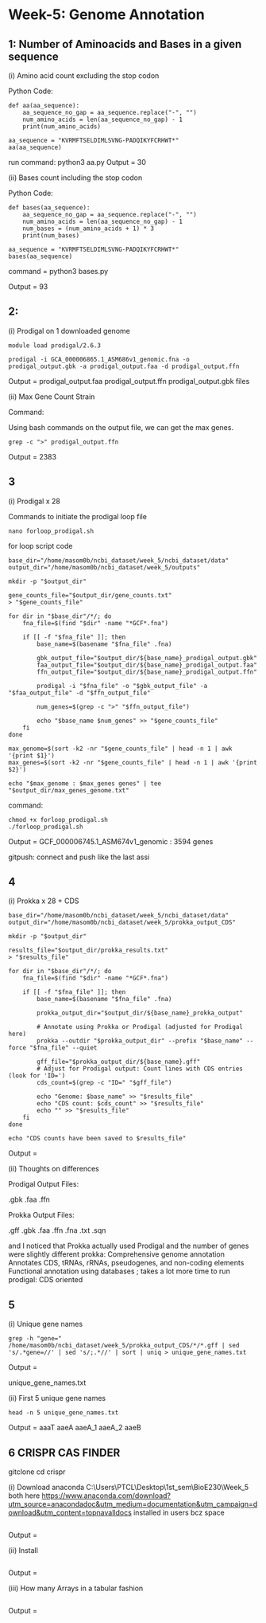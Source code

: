# Week-5: Genome Annotation 

## 1: Number of Aminoacids and Bases in a given sequence

(i) Amino acid count excluding the stop codon 

Python Code:

```
def aa(aa_sequence):
    aa_sequence_no_gap = aa_sequence.replace("-", "")
    num_amino_acids = len(aa_sequence_no_gap) - 1
    print(num_amino_acids)

aa_sequence = "KVRMFTSELDIMLSVNG-PADQIKYFCRHWT*"
aa(aa_sequence)

```
run command: python3 aa.py
Output = 30

(ii) Bases count including the stop codon

Python Code:

```
def bases(aa_sequence):
    aa_sequence_no_gap = aa_sequence.replace("-", "")
    num_amino_acids = len(aa_sequence_no_gap) - 1
    num_bases = (num_amino_acids + 1) * 3
    print(num_bases)

aa_sequence = "KVRMFTSELDIMLSVNG-PADQIKYFCRHWT*"
bases(aa_sequence)
```
command = python3 bases.py

Output = 93

## 2:

(i)  Prodigal on 1 downloaded genome


```
module load prodigal/2.6.3

prodigal -i GCA_000006865.1_ASM686v1_genomic.fna -o prodigal_output.gbk -a prodigal_output.faa -d prodigal_output.ffn
```

Output = prodigal_output.faa  prodigal_output.ffn  prodigal_output.gbk files  

(ii) Max Gene Count Strain

Command:

Using bash commands on the output file, we can get the max genes.

```
grep -c ">" prodigal_output.ffn
```

Output = 2383

## 3

(i) Prodigal x 28 

Commands to initiate the prodigal loop file
```
nano forloop_prodigal.sh
```
for loop script code 

```
base_dir="/home/masom0b/ncbi_dataset/week_5/ncbi_dataset/data"
output_dir="/home/masom0b/ncbi_dataset/week_5/outputs"

mkdir -p "$output_dir"

gene_counts_file="$output_dir/gene_counts.txt"
> "$gene_counts_file"

for dir in "$base_dir"/*/; do
    fna_file=$(find "$dir" -name "*GCF*.fna")

    if [[ -f "$fna_file" ]]; then
        base_name=$(basename "$fna_file" .fna)

        gbk_output_file="$output_dir/${base_name}_prodigal_output.gbk"
        faa_output_file="$output_dir/${base_name}_prodigal_output.faa"
        ffn_output_file="$output_dir/${base_name}_prodigal_output.ffn"

        prodigal -i "$fna_file" -o "$gbk_output_file" -a "$faa_output_file" -d "$ffn_output_file"

        num_genes=$(grep -c ">" "$ffn_output_file")

        echo "$base_name $num_genes" >> "$gene_counts_file"
    fi
done

max_genome=$(sort -k2 -nr "$gene_counts_file" | head -n 1 | awk '{print $1}')
max_genes=$(sort -k2 -nr "$gene_counts_file" | head -n 1 | awk '{print $2}')

echo "$max_genome : $max_genes genes" | tee "$output_dir/max_genes_genome.txt"
```

command:
```
chmod +x forloop_prodigal.sh
./forloop_prodigal.sh
```

Output = GCF_000006745.1_ASM674v1_genomic : 3594 genes

gitpush: connect and push like the last assi


## 4

(i) Prokka x 28 + CDS 

```
base_dir="/home/masom0b/ncbi_dataset/week_5/ncbi_dataset/data"
output_dir="/home/masom0b/ncbi_dataset/week_5/prokka_output_CDS"

mkdir -p "$output_dir"

results_file="$output_dir/prokka_results.txt"
> "$results_file"

for dir in "$base_dir"/*/; do
    fna_file=$(find "$dir" -name "*GCF*.fna")

    if [[ -f "$fna_file" ]]; then
        base_name=$(basename "$fna_file" .fna)

        prokka_output_dir="$output_dir/${base_name}_prokka_output"

        # Annotate using Prokka or Prodigal (adjusted for Prodigal here)
        prokka --outdir "$prokka_output_dir" --prefix "$base_name" --force "$fna_file" --quiet

        gff_file="$prokka_output_dir/${base_name}.gff"
        # Adjust for Prodigal output: Count lines with CDS entries (look for 'ID=')
        cds_count=$(grep -c "ID=" "$gff_file")

        echo "Genome: $base_name" >> "$results_file"
        echo "CDS count: $cds_count" >> "$results_file"
        echo "" >> "$results_file"
    fi
done

echo "CDS counts have been saved to $results_file"

```

Output =

(ii) Thoughts on differences

Prodigal Output Files:

.gbk
.faa
.ffn

Prokka Output Files:

.gff
.gbk
.faa
.ffn
.fna
.txt
.sqn

and I noticed that Prokka actually used Prodigal and the number of genes were slightly different 
prokka: Comprehensive genome annotation Annotates CDS, tRNAs, rRNAs, pseudogenes, and non-coding elements Functional annotation using databases ; takes a lot more time to run
prodigal: CDS oriented 

## 5

(i) Unique gene names

```
grep -h "gene=" /home/masom0b/ncbi_dataset/week_5/prokka_output_CDS/*/*.gff | sed 's/.*gene=//' | sed 's/;.*//' | sort | uniq > unique_gene_names.txt

```

Output = 

unique_gene_names.txt


(ii) First 5 unique gene names

```
head -n 5 unique_gene_names.txt

```

Output = 
aaaT
aaeA
aaeA_1
aaeA_2
aaeB

## 6 CRISPR CAS FINDER

gitclone
cd crispr

(i) Download
anaconda
C:\Users\PTCL\Desktop\1st_sem\BioE230\Week_5 both here
https://www.anaconda.com/download?utm_source=anacondadoc&utm_medium=documentation&utm_campaign=download&utm_content=topnavalldocs
installed in users bcz space


```

```

Output =

(ii) Install


```

```

Output =

(iii) How many Arrays in a tabular fashion 

```

```

Output =
